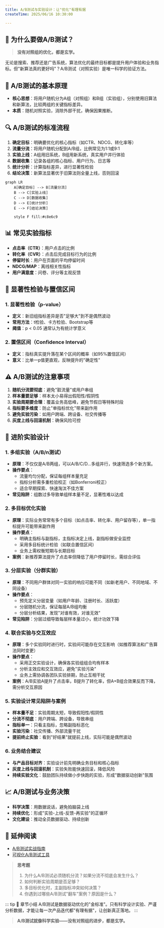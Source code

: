 ```yaml
---
title: A/B测试与实验设计：让"优化"有理有据
createTime: 2025/06/16 10:30:00

---
```


## 🎯 为什么要做A/B测试？

> **没有对照组的优化，都是玄学。**

无论是搜索、推荐还是广告系统，算法优化的最终目标都是提升用户体验和业务指标。但"新算法真的更好吗"？A/B测试（对照实验）是唯一科学的验证方法。

## 🧩 A/B测试的基本原理

- **核心思想**：将用户随机分为A组（对照组）和B组（实验组），分别使用旧算法和新算法，比较两组的关键指标差异。
- **本质**：随机对照实验，消除外部干扰，确保因果推断。

## 🔍 A/B测试的标准流程

1. **确定目标**：明确要优化的核心指标（如CTR、NDCG、转化率等）
2. **流量分流**：将用户随机分配到A/B组，比例常见为1:1或9:1
3. **实验上线**：A组用旧系统，B组用新系统，真实用户并行体验
4. **数据收集**：记录各组的核心指标、用户行为、日志等
5. **统计分析**：计算指标差异，进行显著性检验
6. **结论决策**：新算法显著优于旧算法则全量上线，否则回滚

```mermaid
graph LR
    A[确定目标] --> B[流量分流]
    B --> C[实验上线]
    C --> D[数据收集]
    D --> E[统计分析]
    E --> F[结论决策]
    
    style F fill:#c8e6c9
```

## 📊 常见实验指标

- **点击率（CTR）**：用户点击的比例
- **转化率（CVR）**：点击后完成目标行为的比例
- **停留时长**：用户在页面的平均停留时间
- **NDCG/MAP**：离线相关性指标
- **用户满意度**：问卷、评分等主观反馈

## 🧪 显著性检验与置信区间

### 1. 显著性检验（p-value）
- **定义**：新旧组指标差异是否"足够大"到不是偶然波动
- **常用方法**：t检验、卡方检验、Bootstrap等
- **阈值**：p < 0.05 通常认为有统计学意义

### 2. 置信区间（Confidence Interval）
- **定义**：指标真实提升落在某个区间的概率（如95%置信区间）
- **意义**：比单一p值更直观，反映提升的"确定性"

## ⚠️ A/B测试的注意事项

1. **随机分流要彻底**：避免"脏流量"或用户串组
2. **样本量要足够**：样本太小易得出假阳性/假阴性
3. **实验周期要合理**：覆盖业务高低峰，避免节假日等特殊时段
4. **指标要多维度**：防止"单指标优化"带来副作用
5. **避免实验污染**：如用户跨端、跨设备、社交传播等
6. **灰度上线与回滚机制**：确保风险可控

## 🚀 进阶实验设计

### 1. 多组实验（A/B/n测试）
- **原理**：不仅仅是A/B两组，可以A/B/C/D...多组并行，快速筛选多个新方案。
- **操作要点**：
  - 流量均匀分配，保证每组样本量充足
  - 指标分析需多重检验校正（如Bonferroni校正）
  - 适合早期探索、快速淘汰不佳方案
- **常见陷阱**：组数过多导致单组样本量不足，显著性难以达成

### 2. 多目标优化实验
- **原理**：实际业务常常有多个目标（如点击率、转化率、用户留存等），单一指标提升可能带来副作用
- **操作要点**：
  - 明确主指标与副指标，主指标决定上线，副指标做安全监控
  - 采用多目标统计检验（如联合置信区间）
  - 业务上需权衡短期与长期目标
- **案例**：新推荐算法提升了点击率但降低了用户停留时长，需综合评估

### 3. 分层实验（分群实验）
- **原理**：不同用户群体对同一实验的响应可能不同（如新老用户、不同地域、不同设备）
- **操作要点**：
  - 预先定义分层变量（如用户年龄、注册时长、活跃度）
  - 分层随机分流，保证每层A/B组均衡
  - 分层分析结果，发现"对谁有效，对谁无效"
- **常见陷阱**：分层过细导致每层样本量过小，统计功效下降

### 4. 联合实验与交互效应
- **原理**：多个实验同时进行时，实验间可能存在交互影响（如推荐算法和广告算法同时变更）
- **操作要点**：
  - 采用正交实验设计，确保各实验组组合均有样本
  - 分析主效应和交互效应，避免"实验污染"
  - 业务上需协调各团队实验排期，防止互相干扰
- **案例**：A/B实验A提升了点击率，B提升了转化率，但A+B组合效果反而下降，需分析交互原因

### 5. 实验设计常见陷阱与案例
- **样本量不足**：实验周期太短，导致假阳性/假阴性
- **分流不彻底**：用户跨端、跨设备，导致串组
- **指标单一**：只看主指标，忽略副指标恶化
- **实验污染**：社交传播、外部流量干扰
- **提前终止实验**：看到"好结果"就提前上线，实际可能是偶然波动

### 6. 业务结合建议
- **与产品目标对齐**：实验设计前先明确业务目标和核心指标
- **灰度上线与回滚机制**：实验失败能快速回滚，降低风险
- **持续实验文化**：鼓励团队持续做小步快跑的实验，形成"数据驱动创新"氛围

## 📈 A/B测试与业务决策

- **科学决策**：用数据说话，避免拍脑袋上线
- **持续优化**：形成"实验-上线-反馈-再实验"的正循环
- **文化建设**：推动全员数据驱动、持续创新

## 📖 延伸阅读

- [A/B测试实战指南](https://www.optimizely.com/optimization-glossary/ab-testing/)
- [可视化A/B测试工具](https://www.evanmiller.org/ab-testing/)

> **思考题**
> 1. 为什么A/B测试必须随机分流？如果分流不彻底会发生什么？
> 2. 如何判断实验周期是否足够？
> 3. 多目标优化时，主副指标冲突如何决策？
> 4. 你遇到过哪些A/B测试"翻车"案例？原因是什么？

::: tip 🎉 章节小结
A/B测试是数据驱动优化的"金标准"。只有科学设计实验、严谨分析数据，才能让每一次产品迭代都"有理有据"，让创新真正落地。
:::

> **A/B测试就像科学实验——没有对照组的进步，都是玄学。**






